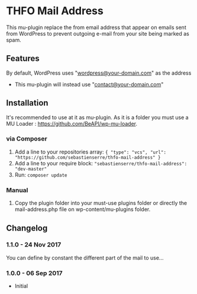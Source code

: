 # THFO Mail Address

This mu-plugin replace the from email address that appear on emails sent from WordPress to prevent outgoing e-mail from your site being marked as spam.

## Features

By default, WordPress uses "wordpress@your-domain.com" as the address
* This mu-plugin will instead use "contact@your-domain.com"


## Installation

It's recommended to use at it as mu-plugin. As it is a folder you must use a MU Loader : https://github.com/BeAPI/wp-mu-loader.


### via Composer

1. Add a line to your repositories array: `{ "type": "vcs", "url": "https://github.com/sebastienserre/thfo-mail-address" }`
2. Add a line to your require block: `"sebastienserre/thfo-mail-address": "dev-master"`
3. Run: `composer update`

### Manual

1. Copy the plugin folder into your must-use plugins folder or directly the mail-address.php file on wp-content/mu-plugins folder.


## Changelog

### 1.1.0 - 24 Nov 2017
You can define by constant the different part of the mail to use...

### 1.0.0 - 06 Sep 2017
* Initial